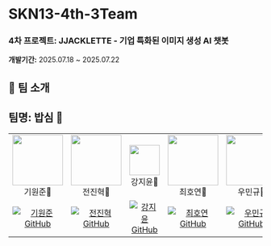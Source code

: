 # SKN13-4th-3Team

### 4차 프로젝트: JJACKLETTE - 기업 특화된 이미지 생성 AI 챗봇<br>

**개발기간:** 2025.07.18 ~ 2025.07.22

## 🐥 팀 소개
## 팀명: 밥심 🍚

<!-- | **기원준🥚** | **전진혁🐣** | **강지윤🐥** | **최호연🐓** | | **우민규🍗** |
|:--------------:|:--------------:|:--------------:|:--------------:|
| @ki-student     | @Jinhyeok33 | @jiyun-kang12 | @oowixj819 | | @mingyu-oo | -->


<table>
  <tr>
    <td align="center">
      <img src="https://github.com/user-attachments/assets/d2c2cde2-2ea0-4b34-a1a5-5a226b25fe75" width="100"/><br/>기원준🥚
    </td>
    <td align="center">
      <img src="https://github.com/user-attachments/assets/b3003734-50d5-4a7c-93a0-468345b23d1a" width="100"/><br/>전진혁🐣
    </td>
    <td align="center">
      <img src="https://github.com/user-attachments/assets/f95f92ef-b243-4101-bfc5-57a259a40a2e" width="60"/><br/>강지윤🐥
    </td>
    <td align="center">
      <img src="https://github.com/user-attachments/assets/7d5d501e-a319-4704-8f15-e593fcf2f90f" width="100"/><br/>최호연🐓
    </td>
    <td align="center">
      <img src="https://github.com/user-attachments/assets/af8e3f73-c42f-451d-b3c9-1234aa6328cf" width="100"/><br/>우민규🍗
    </td>
  </tr>
  <tr>
    <td align="center">
      <a href="https://github.com/ki-student"><img src="https://img.shields.io/badge/GitHub-ki--student-1F1F1F?logo=github" alt="기원준 GitHub"/></a>
    </td>
    <td align="center">
      <a href="https://github.com/Jinhyeok33"><img src="https://img.shields.io/badge/GitHub-Jinhyeok33-1F1F1F?logo=github" alt="전진혁 GitHub"/></a>
    </td>
    <td align="center">
      <a href="https://github.com/jiyun-kang12"><img src="https://img.shields.io/badge/GitHub-jiyun--kang12-1F1F1F?logo=github" alt="강지윤 GitHub"/></a>
    </td>    <td align="center">
      <a href="https://github.com/oowixj819"><img src="https://img.shields.io/badge/GitHub-oowixj819-1F1F1F?logo=github" alt="최호연 GitHub"/></a>
    </td>    <td align="center">
      <a href="https://github.com/mingyu-oo"><img src="https://img.shields.io/badge/GitHub-mingyu-oo-1F1F1F?logo=github" alt="우민규 GitHub"/></a>
    </td>
</table>


